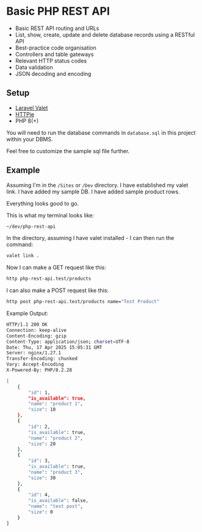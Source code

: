 # Basic PHP REST API

- Basic REST API routing and URLs
- List, show, create, update and delete database records using a RESTful API
- Best-practice code organisation
- Controllers and table gateways
- Relevant HTTP status codes
- Data validation
- JSON decoding and encoding

## Setup

- [Laravel Valet](https://laravel.com/docs/11.x/valet)
- [HTTPie](https://httpie.io)
- PHP 8(+)

You will need to run the database commands in `database.sql` in this project within your DBMS.

Feel free to customize the sample sql file further.

## Example

Assuming I'm in the `/Sites` or `/Dev` directory. I have established my valet link. I have added my sample DB. I have added sample product rows.

Everything looks good to go.

This is what my terminal looks like:

```bash
~/dev/php-rest-api
```

In the directory, assuming I have valet installed - I can then run the command:

```bash
valet link .
```

Now I can make a GET request like this:

```bash
http php-rest-api.test/products
```

I can also make a POST request like this:

```bash
http post php-rest-api.test/products name="Test Product"
```

Example Output:

```bash
HTTP/1.1 200 OK
Connection: keep-alive
Content-Encoding: gzip
Content-Type: application/json; charset=UTF-8
Date: Thu, 17 Apr 2025 15:05:31 GMT
Server: nginx/1.27.1
Transfer-Encoding: chunked
Vary: Accept-Encoding
X-Powered-By: PHP/8.2.28

[
    {
        "id": 1,
        "is_available": true,
        "name": "product 1",
        "size": 10
    },
    {
        "id": 2,
        "is_available": true,
        "name": "product 2",
        "size": 20
    },
    {
        "id": 3,
        "is_available": true,
        "name": "product 3",
        "size": 30
    },
    {
        "id": 4,
        "is_available": false,
        "name": "test post",
        "size": 0
    }
]
```

